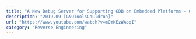 ```yaml
---
title: "A New Debug Server for Supporting GDB on Embedded Platforms - GNU Tools Cauldron 2019"
description: "2019.09 [GNUToolsCauldron]"
url: "https://www.youtube.com/watch?v=mQYKEzWAoqI"
category: "Reverse Engineering"
---
```

